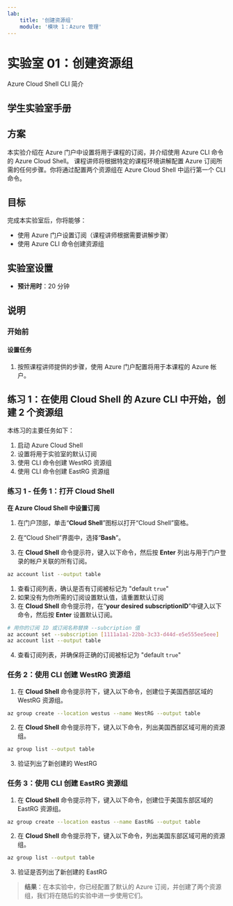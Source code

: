 ```yaml
---
lab:
    title: '创建资源组'
    module: '模块 1：Azure 管理'
---
```


# 实验室 01：创建资源组

Azure Cloud Shell CLI 简介

## 学生实验室手册

## 方案

本实验介绍在 Azure 门户中设置将用于课程的订阅，并介绍使用 Azure CLI 命令的 Azure Cloud Shell。  课程讲师将根据特定的课程环境讲解配置 Azure 订阅所需的任何步骤。你将通过配置两个资源组在 Azure Cloud Shell 中运行第一个 CLI 命令。

## 目标

完成本实验室后，你将能够：

* 使用 Azure 门户设置订阅（课程讲师根据需要讲解步骤）
* 使用 Azure CLI 命令创建资源组

## 实验室设置

* **预计用时**：20 分钟

## 说明

### 开始前

#### 设置任务

1. 按照课程讲师提供的步骤，使用 Azure 门户配置将用于本课程的 Azure 帐户。

## 练习 1：在使用 Cloud Shell 的 Azure CLI 中开始，创建 2 个资源组

本练习的主要任务如下：

1. 启动 Azure Cloud Shell
1. 设置将用于实验室的默认订阅
1. 使用 CLI 命令创建 WestRG 资源组
1. 使用 CLI 命令创建 EastRG 资源组

### 练习 1 - 任务 1：打开 Cloud Shell

**在 Azure Cloud Shell 中设置订阅**

1. 在门户顶部，单击“**Cloud Shell**”图标以打开“Cloud Shell”窗格。

1. 在“Cloud Shell”界面中，选择“**Bash**”。

1. 在 **Cloud Shell** 命令提示符，键入以下命令，然后按 **Enter** 列出与用于门户登录的帐户关联的所有订阅。

```sh
az account list --output table
```

1. 查看订阅列表，确认是否有订阅被标记为 "default `true`"
1. 如果没有为你所需的订阅设置默认值，请重置默认订阅
1. 在 **Cloud Shell** 命令提示符，在“**your desired subscriptionID**”中键入以下命令，然后按 **Enter** 设置默认订阅。

```sh
# 用你的订阅 ID 或订阅名称替换 --subcription 值
az account set --subscription [1111a1a1-22bb-3c33-d44d-e5e555ee5eee]
az account list --output table
```

4. 查看订阅列表，并确保将正确的订阅被标记为 "default `true`"

### 任务 2：使用 CLI 创建 WestRG 资源组

1. 在 **Cloud Shell** 命令提示符下，键入以下命令，创建位于美国西部区域的 WestRG 资源组。

```sh
az group create --location westus --name WestRG --output table
```

2. 在 **Cloud Shell** 命令提示符下，键入以下命令，列出美国西部区域可用的资源组。

```sh
az group list --output table
```

3. 验证列出了新创建的 WestRG

### 任务 3：使用 CLI 创建 EastRG 资源组

1. 在 **Cloud Shell** 命令提示符下，键入以下命令，创建位于美国东部区域的 EastRG 资源组。

```sh
az group create --location eastus --name EastRG --output table
```

2. 在 **Cloud Shell** 命令提示符下，键入以下命令，列出美国东部区域可用的资源组。

```sh
az group list --output table
```

3. 验证是否列出了新创建的 EastRG

> **结果**：在本实验中，你已经配置了默认的 Azure 订阅，并创建了两个资源组，我们将在随后的实验中进一步使用它们。
